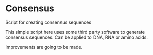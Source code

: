 # Consensus
Script for creating consensus sequences

This simple script here uses some third party software to generate consensus sequences. Can be applied to DNA, RNA or amino acids.    
     
Improvements are going to be made.
